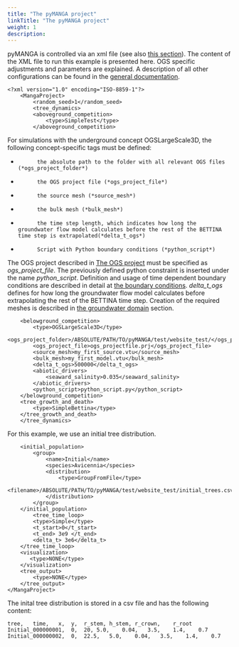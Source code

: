 ```yaml
---
title: "The pyMANGA project"
linkTitle: "The pyMANGA project"
weight: 1
description:
---
```


pyMANGA is controlled via an xml file (see also <a href="/de/docs/steuerFILE/">this section</a>).
The content of the XML file to run this example is presented here.
OGS specific adjustments and parameters are explained.
A description of all other configurations can be found in the <a href="https://jbathmann.github.io/pyMANGA/project_dox__MangaProject__MangaProject.html" target="_blank">general documentation</a>.

    <?xml version="1.0" encoding="ISO-8859-1"?>
        <MangaProject>
            <random_seed>1</random_seed>
            <tree_dynamics>
            <aboveground_competition>
                <type>SimpleTest</type>
            </aboveground_competition>

For simulations with the underground concept OGSLargeScale3D, the following concept-specific tags must be defined:

-           the absolute path to the folder with all relevant OGS files (*ogs_project_folder*)
-           the OGS project file (*ogs_project_file*)
-           the source mesh (*source_mesh*)
-           the bulk mesh (*bulk_mesh*)
-           the time step length, which indicates how long the groundwater flow model calculates before the rest of the BETTINA time step is extrapolated(*delta_t_ogs*)
-           Script with Python boundary conditions (*python_script*)

The OGS project described in <a href="/en/docs/example_model_ogs_bettina/ogs_project/">The OGS project</a> must be specified as *ogs_project_file*.
The previously defined python constraint is inserted under the name *python_script*.
Definition and usage of time dependent boundary conditions are described in detail at <a href="/en/docs/example_model_ogs_bettina/the_boundary_conditions/">the boundary conditions</a>. 
*delta_t_ogs* defines for how long the groundwater flow model calculates before extrapolating the rest of the BETTINA time step.
Creation of the required meshes is described in <a href="/en/docs/example_model_ogs_bettina/the_groundwater_domain/">the groundwater domain</a> section.

        <belowground_competition>
            <type>OGSLargeScale3D</type>
            <ogs_project_folder>/ABSOLUTE/PATH/TO/pyMANGA/test/website_test/</ogs_project_folder>
            <ogs_project_file>ogs_projectfile.prj</ogs_project_file>
            <source_mesh>my_first_source.vtu</source_mesh>
            <bulk_mesh>my_first_model.vtu</bulk_mesh>
            <delta_t_ogs>500000</delta_t_ogs>
            <abiotic_drivers>
                <seaward_salinity>0.035</seaward_salinity>
            </abiotic_drivers>
            <python_script>python_script.py</python_script>
        </belowground_competition>
        <tree_growth_and_death>
            <type>SimpleBettina</type>
        </tree_growth_and_death>
        </tree_dynamics>
	   
For this example, we use an initial tree distribution.

        <initial_population>
            <group>
                <name>Initial</name>
                <species>Avicennia</species>
                <distribution>
                    <type>GroupFromFile</type>
                    <filename>/ABSOLUTE/PATH/TO/pyMANGA/test/website_test/initial_trees.csv</filename>
                </distribution>
            </group>
        </initial_population>
            <tree_time_loop>
            <type>Simple</type>
            <t_start>0</t_start>
            <t_end> 3e9 </t_end>
            <delta_t> 3e6</delta_t>
        </tree_time_loop>
        <visualization>
           <type>NONE</type>
        </visualization>
        <tree_output>
            <type>NONE</type>
        </tree_output>
    </MangaProject>

The inital tree distribution is stored in a csv file and has the following content:

    tree,	time,	x,	y,	r_stem,	h_stem,	r_crown,	r_root	
    Initial_000000001,	0,	20,	5.0,	0.04,	3.5,	1.4,	0.7
    Initial_000000002,	0,	22.5,	5.0,	0.04,	3.5,	1.4,	0.7
	
